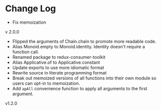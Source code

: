 # Change Log

* Fix memoization

v 2.0.0

* Flipped the arguments of Chain.chain to promote more readable code.
* Alias Monoid.empty to Monoid.identity. Identity doesn't require a function call.
* Renamed package to redux-consumer-toolkit
* Alias Applicative.of to Applicative.constant
* Update exports to use more idiomatic format
* Rewrite source in literate programming format
* Break out memoized versions of all functions into their own module so users
  can opt-in to memoization.
* Add `apAll` convenience function to apply all arguments to the first argument.

v1.2.0
